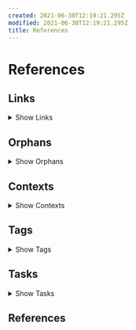 ```yaml
---
created: 2021-06-30T12:19:21.295Z
modified: 2021-06-30T12:19:21.295Z
title: References
---
```


# References

## Links

<details>
<summary>Show Links</summary>

* [Readme][README] = `README.md`:
  * [00000001], [00000000], 
  * No backlinks
* [Readme][links] = `links-orphans-contexts-tags.md`:
  * [00000001], [00000000], 
  * No backlinks
* [tasks][tasks] = `tasks.md`:
  * [[xxxxxxxxxxxxx]], 
  * No backlinks
* [vision - (my frustrations and goals) - &amp; roadmap][vision] = `vision.md`:
  * No links
  * No backlinks

</details>

## Orphans

<details>
<summary>Show Orphans</summary>

* [Readme][README] `README.md`: [This is a link to a page that doesn't exist - an orphan], [filter]}, 
* [Readme][links] `links-orphans-contexts-tags.md`: [This is a link to a page that doesn't exist - an orphan], 
* [tasks][tasks] `tasks.md`: [Titles] links into [[xxxxxxxxxxxxx]], 

</details>

## Contexts

<details>
<summary>Show Contexts</summary>


</details>

## Tags

<details>
<summary>Show Tags</summary>

* #hashtag => [Readme][README], [Readme][README], [Readme][links], 
* #Recurring => [tasks][tasks], 
* #Template => [tasks][tasks], 
* #ToDo => [tasks][tasks], 

</details>

## Tasks

<details>
<summary>Show Tasks</summary>

* [ ] This is a task => [Readme][README][Readme][links]
* [ ] Also supports tasks in a bullet list => [Readme][README][Readme][links]
* (E) See [FOAM](https://foambubble.github.io/foam/) for VS Code-based solution => [tasks][tasks]
* (C) Should take seconds to run, at most, on 10000 file example repo => [tasks][tasks]
* (E) Add tests for regex => [tasks][tasks]
* (E) Task tracker - tasks completed per day => [tasks][tasks]
* (Y) Export link as [a flowchart](https://mermaid-js.github.io/mermaid/#/flowchart) - see also Name: [Markdown Links](https://marketplace.visualstudio.com/items?itemName=tchayen.markdown-links) - this may be easier under indexer? => [tasks][tasks]
* (F) Kanban view for Trello-imported notes, one md per board, with tables => [tasks][tasks]
* (A) Use better regex for filter parsing, to support complex internal regex => [tasks][tasks]
* (B) Grep for orphaned + links across all files (including .txt) => [tasks][tasks]
* (B) link checker should support wiki-link syntax => [tasks][tasks]
* (B) Task list should include `*.txt` except `done*.txt` (or configurable exclude glob for non-English users) => [tasks][tasks]
* (C) Show tags in top section next to links and backlinks => [tasks][tasks]
* (C) Task sort options: ~~By Project (i.e. filename, or by + annotations)~~, by due date, by start date, ~~by priority~~, alphabetically, by context (@ symbols), by List (if multiple `## Tasks` per file) => [tasks][tasks]
* (D) "Soft references" that match filename should show below backlinks - needs to be fast => [tasks][tasks]
* (F) Highlight orphaned links and offer to create page => [tasks][tasks]
* (G) Allow prefix links (e.g. only link to day, not day time) if the prefix is unambiguous => [tasks][tasks]
* (G) Format Trello boards as Tables of Content, not 2d tables? => [tasks][tasks]
* (H) Sort all tasks by priority then due date (cli options for this?) - letters, then checkbox then others => [tasks][tasks]
* (H) Use first # Title or title: as the title in `zl index` => [tasks][tasks]
* (H) Create indexer for notes with a list: header for blogging/Trello imports. => [tasks][tasks]
* (I) Option to generate separate index, tag, orphan, etc. files - each type has a file arg, but all can use references.md for current behaviour => [tasks][tasks]
* (L) Add anchored links from pages with tags to a collection page, and generate tag meta pages alongside references.md `tag-blog.md` for example (can then use these instead of a separate tag section in references?) => [tasks][tasks]
* (C) *-Daily files should have a title like YYYY-MM-DD => [tasks][tasks]
* (C) Allow prefix links (e.g. only link to day, not day time) if the prefix is unambiguous => [tasks][tasks]
* (C) Allow timestamp ids, with or without dashes, and match file that starts with that id, with whatever following content is meaningful => [tasks][tasks]
* (D) Find "Related notes" - grep for note title, tags (without #) and any titles within new notes => [tasks][tasks]
* (D) accept filename list (e.g. changed since last commit) and only process those => [tasks][tasks]
* (D) Don't try and save file on the fly. collect references then dump in a writefile at the end => [tasks][tasks]
* (D) Find and link dates to dailies => [tasks][tasks]
* (E) Expand prefix links (e.g. only link to day, not day time) to canonical form if the prefix is unambiguous => [tasks][tasks]
* (E) Turn [Titles] links into [[xxxxxxxxxxxxx]] links => [tasks][tasks]
* (E) Extend classes to support notes => [tasks][tasks]
* (H) Output links to `## Links` section at bottom of each note : only needed if not using wiki-links => [tasks][tasks]
* (J) Automatically add yaml header to notes => [tasks][tasks]
* (L) Support pages in a hierarchy, but allow page links to only reference leaf text (use namespacing rules) => [tasks][tasks]
* (P) Automatically generate bi-directional links when saving/committing markdown files => [tasks][tasks]
* (E) send daily tasks email (todo.txt, waiting.txt, due: ) every night => [tasks][tasks]
* (E) Send "Related notes" email / add to daily for each file recently added => [tasks][tasks]
* (M) Automatically copy #Recurring #Template into new notes (use `recurrence-frequency:` header?) => [tasks][tasks]
* (M) Templates that can be copied => [tasks][tasks]
* (X) Automatically generate "today" file in `daily` folder if it doesn't exist => [tasks][tasks]
* (Y) Automatically pull in tasks `due:2020-05-19` into the daily journal, as a checklist, in a #ToDo section => [tasks][tasks]
* (Y) Sync checklist from journal back to todo.txt file? => [tasks][tasks]
* (Y) Add an email action when the daily is created => [tasks][tasks]
* (Z) Folders for journal use `daily/year/month/day` for cleaner organisation & limit file count => [tasks][tasks]
* (Z) Bullet journal mode ; :warning::small_orange_diamond::negative_squared_cross_mark::arrow_right::arrow_left::radio_button: etc => [tasks][tasks]
* (C) Daily Todo.txt full and done.txt diff email from GitHub => [tasks][tasks]
* (D) Check all +links are followed by a valid note:link => [tasks][tasks]
* (E) Archive anything older than 7 days in done.txt => [tasks][tasks]
* (E) Add quick ability to add other tasks? => [tasks][tasks]
* (F) Generate Todo.txt compatible files (is there a `.md` version?) => [tasks][tasks]
* (F) Allow todo.txt style projects to link to note +project-link => [tasks][tasks]
* (G) Interactive mode : select tasks for daily => [tasks][tasks]
* (H) Move completed tasks from archive to daily log => [tasks][tasks]
* (L) Highlight 5 Minute Tasks => [tasks][tasks]
* (B) Re-write Trello links as references on import => [tasks][tasks]
* (B) Import to import card as note (current default), list as note, or board as note => [tasks][tasks]
* (D) Simplenote import => [tasks][tasks]
* (E) Evernote import => [tasks][tasks]
* (F) Wordpress import => [tasks][tasks]
* (H) Pocket import => [tasks][tasks]
* (I) OneNote import => [tasks][tasks]
* (Y) The Journal import => [tasks][tasks]
* (B) Export tasks to github issues => [tasks][tasks]
* (C) Export tasks to CSV => [tasks][tasks]
* (C) Export tasks to iCal using due:dates => [tasks][tasks]
* (D) Export tasks to Trello => [tasks][tasks]
* (E) Export tasks to Google Tasks => [tasks][tasks]
* (F) Export tasks to Microsoft/Outlook Tasks => [tasks][tasks]
* (C) Highlight pages that don't follow filename convention => [tasks][tasks]
* (D) Turn tags into notes => [tasks][tasks]
* (D) Tidy up imported tasks => [tasks][tasks]
* (D) Option: Allow cover image via md syntax? => [tasks][tasks]
* (G) Option : Extensions for GTD and bullet journal workflows => [tasks][tasks]
* (J) Option : cross-repo links? => [tasks][tasks]
* (W) Option : Allow colour => [tasks][tasks]
* (Y) Option : auto-update links to Github issues, Trello tasks etc. (ask for community extensions) => [tasks][tasks]

</details>

## References

[README]: README.md (Readme)
[links]: links-orphans-contexts-tags.md (Readme)
[tasks]: tasks.md (tasks)
[vision]: vision.md (vision - &lpar;my frustrations and goals&rpar; - &amp; roadmap)
